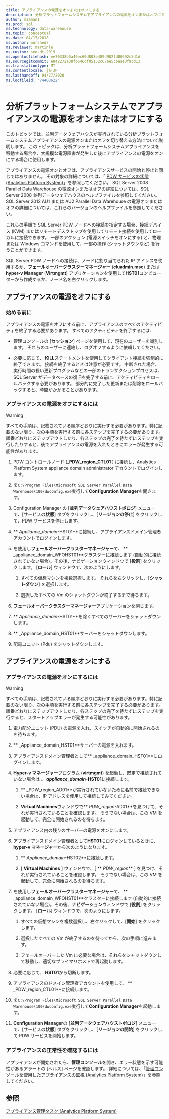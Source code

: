 ```yaml
---
title: アプライアンスの電源をオンまたはオフにする
description: 分析プラットフォームシステムでアプライアンスの電源をオンまたはオフにする
author: mzaman1
ms.prod: sql
ms.technology: data-warehouse
ms.topic: conceptual
ms.date: 04/17/2018
ms.author: murshedz
ms.reviewer: martinle
ms.custom: seo-dt-2019
ms.openlocfilehash: ee70338b5a46ec60d808e489d982fd80692c5d1d
ms.sourcegitcommit: e042272a38fb646df05152c676e5cbeae3f9cd13
ms.translationtype: MT
ms.contentlocale: ja-JP
ms.lasthandoff: 04/27/2020
ms.locfileid: "74400622"
---
```

# <a name="power-the-appliance-on-or-off-for-analytics-platform-system"></a>分析プラットフォームシステムでアプライアンスの電源をオンまたはオフにする
このトピックでは、並列データウェアハウスが実行されている分析プラットフォームシステムアプライアンスの電源オンまたはオフを切り替える方法について説明します。 このトピックは、分析プラットフォームシステムアプライアンスを移動する場合や、大規模な電源障害が発生した後にアプライアンスの電源をオンにする場合に使用します。  
  
アプライアンスの電源オンとオフは、アプライアンスサービスの開始と停止と同じではありません。 その対象の詳細については、「 [PDW サービスの状態 &#40;Analytics Platform System&#41;](pdw-services-status.md)」を参照してください。 SQL Server 2008 Parallel Data Warehouse の電源オンまたはオフの詳細については、SQL Server 2008 並列データウェアハウスのヘルプファイルを参照してください。 SQL Server 2012 AU1 または AU2 Parallel Data Warehouse の電源オンまたはオフの詳細については、これらのバージョンのヘルプファイルを参照してください。  
  
これらの手順で SQL Server PDW ノードへの接続を指定する場合、接続デバイス (KVM) またはリモートデスクトップを使用してリモート接続を使用してローカルに接続できます。 一部のアクション (電源スイッチをオンにする) と、物理または Windows コマンドを使用して、一部の操作 (シャットダウンなど) を行うことができます。  
  
SQL Server PDW ノードへの接続は、ノードに割り当てられた IP アドレスを使用するか、**フェールオーバークラスターマネージャー** (**cluadmin.msc**) または**hyper-v Manager** (**Virtmgmt**) アプリケーションを使用して**HST01**コンピューターから作成するか、ノード名を右クリックします。  
  
## <a name="power-off-the-appliance"></a><a name="PowerOff"></a>アプライアンスの電源をオフにする  
  
### <a name="before-you-begin"></a>始める前に  
アプライアンスの電源をオフにする前に、アプライアンスのすべてのアクティビティを終了する必要があります。 すべてのアクティビティを終了するには:  
  
-   管理コンソールの [**セッション**] ページを使用して、現在のユーザーを識別します。 それらのユーザーに連絡し、ログオフするように依頼してください。  
  
-   必要に応じて、 **KILL**ステートメントを使用してクライアント接続を強制的に終了できます。 接続を終了するときは注意が必要です。 中断された場合、実行時間の長い更新プログラムなどの一部のトランザクションプロセスは、SQL Server がデータベースの復旧を完了する前に、アクティビティをロールバックする必要があります。 部分的に完了した更新または削除をロールバックすると、時間がかかることがあります。  
  
### <a name="to-power-off-the-appliance"></a>アプライアンスの電源をオフにするには  
  
> [!WARNING]  
> すべての手順は、記載されている順序どおりに実行する必要があります。特に記載のない限り、次の手順を実行する前に各ステップを完了する必要があります。 順番どおりにステップアウトしたり、各ステップの完了を待たずにステップを実行したりすると、後でアプライアンスの電源を入れたときにエラーが発生する可能性があります。  
  
1.  PDW コントロールノード (**_PDW_region_CTL01** ) に接続し、Analytics Platform System appliance domain administrator アカウントでログインします。  
  
2.  を`C:\Program Files\Microsoft SQL Server Parallel Data Warehouse\100\dwconfig.exe`実行して**Configuration Manager**を開きます。  
  
3.  Configuration Manager の [**並列データウェアハウストポロジ**] メニューで、[サービスの**状態**] タブをクリックし、[**リージョンの停止**] をクリックして、PDW サービスを停止します。   
  
4.  ** _Appliance_domain_-HST01**に接続し、アプライアンスドメイン管理者アカウントでログインします。  
  
5.  を使用し**フェールオーバークラスターマネージャー**て、 ** _appliance_domain_WFOHST01**クラスターに接続します (自動的に接続されていない場合)。その後、ナビゲーションウィンドウで [**役割**] をクリックします。 [**ロール**] ウィンドウで、次のようにします。  
  
    1.  すべての仮想マシンを複数選択します。 それらを右クリックし、[**シャットダウン**] を選択します。  
  
    2.  選択したすべての Vm のシャットダウンが終了するまで待ちます。  
  
6.  **フェールオーバークラスターマネージャー**アプリケーションを閉じます。  
  
7. ** _Appliance_domain_-HST01**を除くすべてのサーバーをシャットダウンします。  
  
8. ** _Appliance_domain_HST01**サーバーをシャットダウンします。  
  
9. 配電ユニット (Pdu) をシャットダウンします。  
  
## <a name="power-on-the-appliance"></a><a name="PowerOn"></a>アプライアンスの電源をオンにする  
  
### <a name="to-power-on-the-appliance"></a>アプライアンスの電源をオンにするには  
  
> [!WARNING]  
> すべての手順は、記載されている順序どおりに実行する必要があります。特に記載のない限り、次の手順を実行する前に各ステップを完了する必要があります。 順番どおりにステップアウトしたり、各ステップの完了を待たずにステップを実行すると、スタートアップエラーが発生する可能性があります。  
  
1.  電力配分ユニット (PDU) の電源を入れ、スイッチが自動的に開始されるのを待ちます。  
  
2.  ** _Appliance_domain_HST01**サーバーの電源を入れます。  
  
3.  アプライアンスドメイン管理者として** _appliance_domain_HST01**にログインします。  
  
4.  **Hyper-v マネージャー**プログラム (**virtmgmt**) を起動し、既定で接続されていない場合は **、 _appliance_domain_-HST01**に接続します。  
  
    1.  ** _PDW_region_AD01**が実行されていないために名前で接続できない場合は、IP アドレスを使用して接続してみてください。  
  
    2.  **Virtual Machines**ウィンドウで** _PDW_region_-AD01**を見つけて、それが実行されていることを確認します。 そうでない場合は、この VM を起動して、完全に開始されるのを待ちます。  
  
5.  アプライアンス内の残りのサーバーの電源をオンにします。  
  
6.  アプライアンスドメイン管理者として**HST01**にログオンしているときに、 **hyper-v マネージャー**から次のようになります。  
  
    1.  ** _Appliance_domain_-HST02**に接続します。  
  
    2.  [ **Virtual Machines** ] ウィンドウで、[ ** _PDW_region_** ] を見つけ、それが実行されていることを確認します。  そうでない場合は、この VM を起動して、完全に開始されるのを待ちます。  
  
7.  を使用し**フェールオーバークラスターマネージャー**て、 ** _appliance_domain_WFOHST01**クラスターに接続します (自動的に接続されていない場合)。その後、**ナビゲーション**ウィンドウで [**役割**] をクリックします。 [**ロール**] ウィンドウで、次のようにします。  
  
    1.  すべての仮想マシンを複数選択し、右クリックして、[**開始**] をクリックします。  
  
    2.  選択したすべての Vm が終了するのを待ってから、次の手順に進みます。  
  
    3.  フェールオーバーした Vm に必要な場合は、それらをシャットダウンして移動し、適切なプライマリホストで再起動します。  
  
8. 必要に応じて、 **HST01**から切断します。  
  
9. アプライアンスのドメイン管理者アカウントを使用して、 ** _PDW_region_CTL01**に接続します。  
  
10. を`C:\Program Files\Microsoft SQL Server Parallel Data Warehouse\100\dwconfig.exe`実行して**Configuration Manager**を起動します。  
  
11. **Configuration Manager**の [**並列データウェアハウストポロジ**] メニューで、[サービスの**状態**] タブをクリックし、[**リージョンの開始**] をクリックして PDW サービスを開始します。  
  
### <a name="to-verify-the-appliance-health"></a>アプライアンスの正常性を確認するには  
アプライアンスが開始されたら、**管理コンソール**を開き、エラー状態を示す可能性があるアラートの [ヘルス] ページを確認します。 詳細については、「[管理コンソールを使用したアプライアンスの監視 &#40;Analytics Platform System&#41;](monitor-the-appliance-by-using-the-admin-console.md)」を参照してください。  
  
## <a name="see-also"></a>参照  
[アプライアンス管理タスク &#40;Analytics Platform System&#41;](appliance-management-tasks.md)  
  

